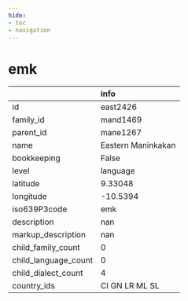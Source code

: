 ```yaml
---
hide:
- toc
- navigation
---
```

# emk
|                      | info               |
|:---------------------|:-------------------|
| id                   | east2426           |
| family_id            | mand1469           |
| parent_id            | mane1267           |
| name                 | Eastern Maninkakan |
| bookkeeping          | False              |
| level                | language           |
| latitude             | 9.33048            |
| longitude            | -10.5394           |
| iso639P3code         | emk                |
| description          | nan                |
| markup_description   | nan                |
| child_family_count   | 0                  |
| child_language_count | 0                  |
| child_dialect_count  | 4                  |
| country_ids          | CI GN LR ML SL     |